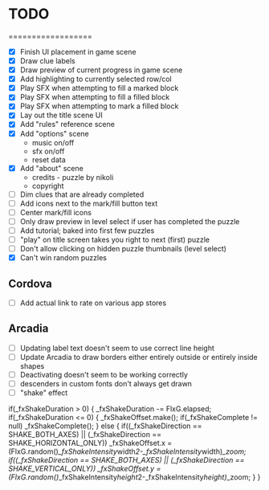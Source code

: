 # TODO

==================

- [x] Finish UI placement in game scene 
- [x] Draw clue labels
- [x] Draw preview of current progress in game scene
- [x] Add highlighting to currently selected row/col
- [x] Play SFX when attempting to fill a marked block
- [x] Play SFX when attempting to fill a filled block
- [x] Play SFX when attempting to mark a filled block
- [x] Lay out the title scene UI
- [x] Add "rules" reference scene
- [x] Add "options" scene
	* music on/off
	* sfx on/off
	* reset data
- [x] Add "about" scene
	* credits - puzzle by nikoli
	* copyright
- [ ] Dim clues that are already completed
- [ ] Add icons next to the mark/fill button text
- [ ] Center mark/fill icons
- [ ] Only draw preview in level select if user has completed the puzzle
- [ ] Add tutorial; baked into first few puzzles
- [ ] "play" on title screen takes you right to next (first) puzzle
- [ ] Don't allow clicking on hidden puzzle thumbnails (level select)
- [x] Can't win random puzzles

## Cordova

- [ ] Add actual link to rate on various app stores

## Arcadia

- [ ] Updating label text doesn't seem to use correct line height
- [ ] Update Arcadia to draw borders either entirely outside or entirely inside shapes
- [ ] Deactivating doesn't seem to be working correctly
- [ ] descenders in custom fonts don't always get drawn
- [ ] "shake" effect

if(_fxShakeDuration > 0)
{
	_fxShakeDuration -= FlxG.elapsed;
	if(_fxShakeDuration <= 0)
	{
		_fxShakeOffset.make();
		if(_fxShakeComplete != null)
			_fxShakeComplete();
	}
	else
	{
		if((_fxShakeDirection == SHAKE_BOTH_AXES) || (_fxShakeDirection == SHAKE_HORIZONTAL_ONLY))
			_fxShakeOffset.x = (FlxG.random()*_fxShakeIntensity*width*2-_fxShakeIntensity*width)*_zoom;
		if((_fxShakeDirection == SHAKE_BOTH_AXES) || (_fxShakeDirection == SHAKE_VERTICAL_ONLY))
			_fxShakeOffset.y = (FlxG.random()*_fxShakeIntensity*height*2-_fxShakeIntensity*height)*_zoom;
	}
}
